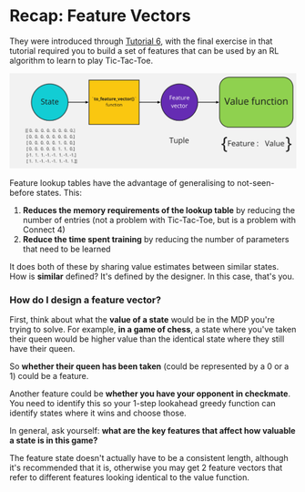 # Recap: Feature Vectors

They were introduced through [Tutorial 6](https://calm-silver-e6f.notion.site/6-Feature-Vectors-47ad24b24020420b813056a90f446b19),
with the final exercise in that tutorial required you to build a set of features that can be used by 
an RL algorithm to learn to play Tic-Tac-Toe.

![Diagram of how a feature lookup table works](./images/feature_vector_connect_4.png)

Feature lookup tables have the advantage of generalising to not-seen-before states. This:
1. **Reduces the memory requirements of the lookup table** by reducing the number of entries (not a problem with Tic-Tac-Toe, but is a problem with Connect 4)
2. **Reduce the time spent training** by reducing the number of parameters that need to be learned

It does both of these by sharing value estimates between similar states.
How is **similar** defined? It's defined by the designer. In this case,
that's you.

### How do I design a feature vector?

First, think about what the **value of a state** would be in the MDP you're trying to solve. 
For example, **in a game of chess**, a state where you've taken their queen would be higher value 
than the identical state where they still have their queen.

So **whether their queen has been taken** (could be represented by a 0 or a 1) could be a feature.

Another feature could be **whether you have your opponent in checkmate**. You need to identify
this so your 1-step lookahead greedy function can identify states where it wins and choose those.

In general, ask yourself: **what are the key features that affect how valuable a state is in 
this game?**

The feature state doesn't actually have to be a consistent length, although it's recommended that 
it is, otherwise you may get 2 feature vectors that refer to different features looking
identical to the value function.
